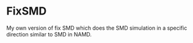 # FixSMD
My own version of fix SMD which does the SMD simulation in a specific direction similar to SMD in NAMD.
